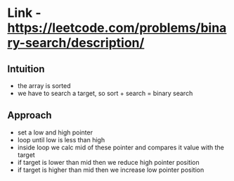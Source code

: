 # Link - https://leetcode.com/problems/binary-search/description/

## Intuition 
- the array is sorted 
- we have to search a target, so sort + search = binary search 

## Approach 
- set a low and high pointer 
- loop until low is less than high 
- inside loop we calc mid of these pointer and compares it value with the target 
- if target is lower than mid then we reduce high pointer position 
- if target is higher than mid then we increase low pointer position 